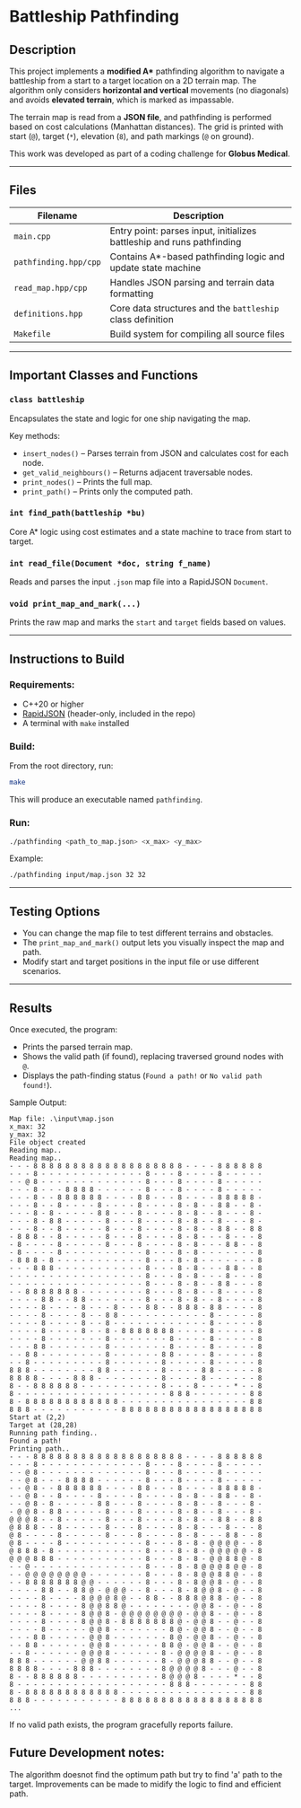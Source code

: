# Battleship Pathfinding

## Description

This project implements a **modified A\*** pathfinding algorithm to navigate a battleship from a start to a target location on a 2D terrain map. The algorithm only considers **horizontal and vertical** movements (no diagonals) and avoids **elevated terrain**, which is marked as impassable.

The terrain map is read from a **JSON file**, and pathfinding is performed based on cost calculations (Manhattan distances). The grid is printed with start (`@`), target (`*`), elevation (`8`), and path markings (`@` on ground).

This work was developed as part of a coding challenge for **Globus Medical**.

---

## Files

| Filename              | Description                                                            |
| --------------------- | ---------------------------------------------------------------------- |
| `main.cpp`            | Entry point: parses input, initializes battleship and runs pathfinding |
| `pathfinding.hpp/cpp` | Contains A\*-based pathfinding logic and update state machine          |
| `read_map.hpp/cpp`    | Handles JSON parsing and terrain data formatting                       |
| `definitions.hpp`     | Core data structures and the `battleship` class definition             |
| `Makefile`            | Build system for compiling all source files                            |

---

## Important Classes and Functions

### `class battleship`

Encapsulates the state and logic for one ship navigating the map.

Key methods:

* `insert_nodes()` – Parses terrain from JSON and calculates cost for each node.
* `get_valid_neighbours()` – Returns adjacent traversable nodes.
* `print_nodes()` – Prints the full map.
* `print_path()` – Prints only the computed path.

### `int find_path(battleship *bu)`

Core A\* logic using cost estimates and a state machine to trace from start to target.

### `int read_file(Document *doc, string f_name)`

Reads and parses the input `.json` map file into a RapidJSON `Document`.

### `void print_map_and_mark(...)`

Prints the raw map and marks the `start` and `target` fields based on values.

---

## Instructions to Build

### Requirements:

* C++20 or higher
* [RapidJSON](https://github.com/Tencent/rapidjson) (header-only, included in the repo)
* A terminal with `make` installed

### Build:

From the root directory, run:

```bash
make
```

This will produce an executable named `pathfinding`.

### Run:

```bash
./pathfinding <path_to_map.json> <x_max> <y_max>
```

Example:

```bash
./pathfinding input/map.json 32 32
```

---

## Testing Options

* You can change the map file to test different terrains and obstacles.
* The `print_map_and_mark()` output lets you visually inspect the map and path.
* Modify start and target positions in the input file or use different scenarios.

---

## Results

Once executed, the program:

* Prints the parsed terrain map.
* Shows the valid path (if found), replacing traversed ground nodes with `@`.
* Displays the path-finding status (`Found a path!` or `No valid path found!`).

Sample Output:

```
Map file: .\input\map.json
x_max: 32
y_max: 32
File object created
Reading map..
Reading map..
- - - 8 8 8 8 8 8 8 8 8 8 8 8 8 8 8 8 8 8 8 - - - - 8 8 8 8 8 8 
- - - 8 - - - - - - - - - - - - - 8 - - - 8 - - - - 8 - - - - - 
- - @ 8 - - - - - - - - - - - - - 8 - - - 8 - - - - 8 - - - - - 
- - - 8 - - - 8 8 8 8 - - - - - - 8 - - - 8 - - - - 8 - - - - - 
- - - 8 - - 8 8 8 8 8 8 - - - - 8 8 - - - 8 - - - - 8 8 8 8 8 - 
- - - 8 - - 8 - - - - 8 - - - - 8 - - - - 8 - 8 - - 8 8 - - 8 - 
- - - 8 - 8 - - - - - 8 8 - - - 8 - - - - 8 - 8 - - 8 - - - 8 - 
- - - 8 - 8 8 - - - - - 8 - - - 8 - - - - 8 - 8 - - 8 - - - 8 - 
- - - 8 - - 8 - - - - - 8 - - - 8 - - - - 8 - 8 - - 8 8 - - 8 8 
- 8 8 8 - - 8 - - - - - 8 - - - 8 - - - - 8 - 8 - - - 8 - - - 8 
- 8 - - - - 8 - - - - - 8 - - - 8 - - - - 8 - 8 - - - 8 8 - - 8 
- 8 - - - - 8 - - - - - - - - - - 8 - - - 8 - 8 - - - - - - - 8 
- 8 8 8 - 8 - - - - - - - - - - - 8 - - - 8 - 8 - - - - - - - 8 
- - - 8 8 8 - - - - - - - - - - - 8 - - - 8 - 8 - - - 8 8 - - 8 
- - - - - - - - - - - - - - - - - 8 - - - 8 - 8 - - - 8 - - - 8 
- - - - - - - - - - - - - - - - - 8 - - - 8 - 8 - - 8 8 - - - 8 
- - 8 8 8 8 8 8 8 - - - - - - - - 8 - - - 8 - 8 - - 8 - - - - 8 
- - - - 8 8 - - 8 8 - - - - - - - 8 - - - 8 - 8 - - 8 - - - - 8 
- - - - 8 - - - - 8 - - - 8 - - - 8 8 - - 8 8 8 - 8 8 - - - - 8 
- - - - 8 - - - - 8 - - 8 8 - - - - - - - - - - - 8 - - - - - 8 
- - - - 8 - - - - 8 - - 8 - - - - - - - - - - - - 8 - - - - - 8 
- - - - 8 - - - - 8 - - 8 - 8 8 8 8 8 8 8 - - - - 8 - - - - - 8 
- - - - 8 - - - - - - - 8 - - - - - - - 8 - - - - 8 - - - - - 8 
- - - 8 8 - - - - - - - 8 - - - - - - - 8 - - - - 8 - - - - - 8
- - 8 8 - - - - - - - - 8 - - - - - - 8 8 - - - - 8 - - - - - 8
- - 8 - - - - - - - - - 8 - - - - - - 8 - - - - - 8 - - - - - 8
8 8 8 - - - - - - - - 8 8 - - - - - - 8 - - - - 8 8 - - - - - 8
8 8 8 8 - - - - 8 8 8 - - - - - - - - 8 - - - - 8 - - - - - - 8
8 - - 8 8 8 8 8 8 - - - - - - - - - - 8 - - - 8 - - - - * - - 8 
8 - - - - - - - - - - - - - - - - - - - 8 8 8 - - - - - - - 8 8
8 - 8 8 8 8 8 8 8 8 8 8 8 8 - - - - - - - - - - - - - - - - 8 8
8 8 8 - - - - - - - - - - - 8 8 8 8 8 8 8 8 8 8 8 8 8 8 8 8 8 8
Start at (2,2)
Target at (28,28)
Running path finding..
Found a path!
Printing path..
- - - 8 8 8 8 8 8 8 8 8 8 8 8 8 8 8 8 8 8 8 - - - - 8 8 8 8 8 8 
- - - 8 - - - - - - - - - - - - - 8 - - - 8 - - - - 8 - - - - - 
- - @ 8 - - - - - - - - - - - - - 8 - - - 8 - - - - 8 - - - - - 
- - @ 8 - - - 8 8 8 8 - - - - - - 8 - - - 8 - - - - 8 - - - - - 
- - @ 8 - - 8 8 8 8 8 8 - - - - 8 8 - - - 8 - - - - 8 8 8 8 8 - 
- - @ 8 - - 8 - - - - 8 - - - - 8 - - - - 8 - 8 - - 8 8 - - 8 - 
- - @ 8 - 8 - - - - - 8 8 - - - 8 - - - - 8 - 8 - - 8 - - - 8 - 
- @ @ 8 - 8 8 - - - - - 8 - - - 8 - - - - 8 - 8 - - 8 - - - 8 - 
@ @ @ 8 - - 8 - - - - - 8 - - - 8 - - - - 8 - 8 - - 8 8 - - 8 8
@ 8 8 8 - - 8 - - - - - 8 - - - 8 - - - - 8 - 8 - - - 8 - - - 8
@ 8 - - - - 8 - - - - - 8 - - - 8 - - - - 8 - 8 - - - 8 8 - - 8
@ 8 - - - - 8 - - - - - - - - - - 8 - - - 8 - 8 - @ @ @ @ - - 8
@ 8 8 8 - 8 - - - - - - - - - - - 8 - - - 8 - 8 - @ @ @ @ @ - 8
@ @ @ 8 8 8 - - - - - - - - - - - 8 - - - 8 - 8 - @ @ 8 8 @ - 8
- - @ - - - - - - - - - - - - - - 8 - - - 8 - 8 @ @ @ 8 @ @ - 8
- - @ @ @ @ @ @ @ @ - - - - - - - 8 - - - 8 - 8 @ @ 8 8 @ - - 8
- - 8 8 8 8 8 8 8 @ @ - - - - - - 8 - - - 8 - 8 @ @ 8 - @ - - 8 
- - - - 8 8 - - 8 8 @ - @ @ @ - - 8 - - - 8 - 8 @ @ 8 - @ - - 8
- - - - 8 - - - - 8 @ @ @ 8 @ - - 8 8 - - 8 8 8 @ 8 8 - @ - - 8
- - - - 8 - - - - 8 @ @ 8 8 @ - - - - - - - - @ @ 8 - - @ - - 8
- - - - 8 - - - - 8 @ @ 8 - @ @ @ @ @ @ @ @ - @ @ 8 - - @ - - 8
- - - - 8 - - - - 8 @ @ 8 - 8 8 8 8 8 8 8 @ - @ @ 8 - - @ - - 8
- - - - 8 - - - - - @ @ 8 - - - - - - - 8 @ - @ @ 8 - - @ - - 8
- - - 8 8 - - - - - @ @ 8 - - - - - - - 8 @ - @ @ 8 - - @ - - 8 
- - 8 8 - - - - - - @ @ 8 - - - - - - 8 8 @ - @ @ 8 - - @ - - 8
- - 8 - - - - - - @ @ @ 8 - - - - - - 8 - @ @ @ @ 8 - - @ - - 8
8 8 8 - - - - - - @ @ 8 8 - - - - - - 8 - @ @ @ 8 8 - - @ - - 8
8 8 8 8 - - - - 8 8 8 - - - - - - - - 8 @ @ @ @ 8 - - - @ - - 8
8 - - 8 8 8 8 8 8 - - - - - - - - - - 8 @ @ @ 8 - - - - * - - 8
8 - - - - - - - - - - - - - - - - - - - 8 8 8 - - - - - - - 8 8
8 - 8 8 8 8 8 8 8 8 8 8 8 8 - - - - - - - - - - - - - - - - 8 8
8 8 8 - - - - - - - - - - - 8 8 8 8 8 8 8 8 8 8 8 8 8 8 8 8 8 8 
...
```

If no valid path exists, the program gracefully reports failure.

## Future Development notes:

The algorithm doesnot find the optimum path but try to find 'a' path to the target. 
Improvements can be made to midify the logic to find and efficient path.
